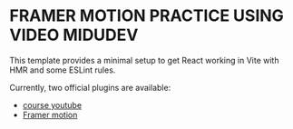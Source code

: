 # FRAMER MOTION PRACTICE USING VIDEO MIDUDEV

This template provides a minimal setup to get React working in Vite with HMR and some ESLint rules.

Currently, two official plugins are available:

- [course youtube](https://www.youtube.com/watch?v=4HnLIAX0EoM&t=1302s) 
- [Framer motion](https://motion.dev/)

